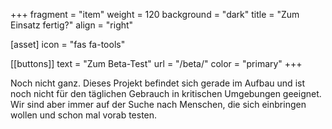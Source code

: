+++
fragment = "item"
weight = 120
background = "dark"
title = "Zum Einsatz fertig?"
align = "right"

[asset]
  icon = "fas fa-tools"

[[buttons]]
  text = "Zum Beta-Test"
  url = "/beta/"
  color = "primary"
+++

Noch nicht ganz. Dieses Projekt befindet sich gerade im Aufbau und ist noch nicht für den täglichen Gebrauch in kritischen Umgebungen geeignet.
Wir sind aber immer auf der Suche nach Menschen, die sich einbringen wollen und schon mal vorab testen.
